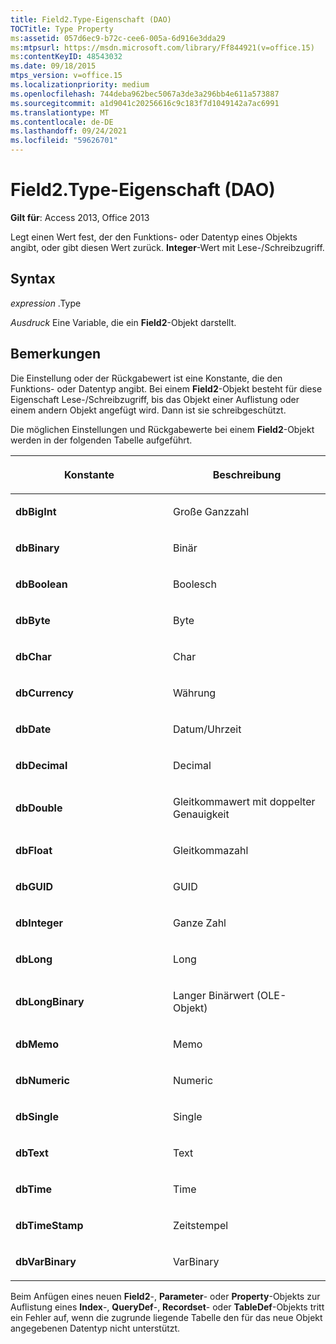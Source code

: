 ```yaml
---
title: Field2.Type-Eigenschaft (DAO)
TOCTitle: Type Property
ms:assetid: 057d6ec9-b72c-cee6-005a-6d916e3dda29
ms:mtpsurl: https://msdn.microsoft.com/library/Ff844921(v=office.15)
ms:contentKeyID: 48543032
ms.date: 09/18/2015
mtps_version: v=office.15
ms.localizationpriority: medium
ms.openlocfilehash: 744deba962bec5067a3de3a296bb4e611a573887
ms.sourcegitcommit: a1d9041c20256616c9c183f7d1049142a7ac6991
ms.translationtype: MT
ms.contentlocale: de-DE
ms.lasthandoff: 09/24/2021
ms.locfileid: "59626701"
---
```

# <a name="field2type-property-dao"></a>Field2.Type-Eigenschaft (DAO)


**Gilt für**: Access 2013, Office 2013

Legt einen Wert fest, der den Funktions- oder Datentyp eines Objekts angibt, oder gibt diesen Wert zurück. **Integer**-Wert mit Lese-/Schreibzugriff.

## <a name="syntax"></a>Syntax

*expression* .Type

*Ausdruck* Eine Variable, die ein **Field2**-Objekt darstellt.

## <a name="remarks"></a>Bemerkungen

Die Einstellung oder der Rückgabewert ist eine Konstante, die den Funktions- oder Datentyp angibt. Bei einem **Field2**-Objekt besteht für diese Eigenschaft Lese-/Schreibzugriff, bis das Objekt einer Auflistung oder einem andern Objekt angefügt wird. Dann ist sie schreibgeschützt.

Die möglichen Einstellungen und Rückgabewerte bei einem **Field2**-Objekt werden in der folgenden Tabelle aufgeführt.

<table>
<colgroup>
<col style="width: 50%" />
<col style="width: 50%" />
</colgroup>
<thead>
<tr class="header">
<th><p>Konstante</p></th>
<th><p>Beschreibung</p></th>
</tr>
</thead>
<tbody>
<tr class="odd">
<td><p><strong>dbBigInt</strong></p></td>
<td><p>Große Ganzzahl</p></td>
</tr>
<tr class="even">
<td><p><strong>dbBinary</strong></p></td>
<td><p>Binär</p></td>
</tr>
<tr class="odd">
<td><p><strong>dbBoolean</strong></p></td>
<td><p>Boolesch</p></td>
</tr>
<tr class="even">
<td><p><strong>dbByte</strong></p></td>
<td><p>Byte</p></td>
</tr>
<tr class="odd">
<td><p><strong>dbChar</strong></p></td>
<td><p>Char</p></td>
</tr>
<tr class="even">
<td><p><strong>dbCurrency</strong></p></td>
<td><p>Währung</p></td>
</tr>
<tr class="odd">
<td><p><strong>dbDate</strong></p></td>
<td><p>Datum/Uhrzeit</p></td>
</tr>
<tr class="even">
<td><p><strong>dbDecimal</strong></p></td>
<td><p>Decimal</p></td>
</tr>
<tr class="odd">
<td><p><strong>dbDouble</strong></p></td>
<td><p>Gleitkommawert mit doppelter Genauigkeit</p></td>
</tr>
<tr class="even">
<td><p><strong>dbFloat</strong></p></td>
<td><p>Gleitkommazahl</p></td>
</tr>
<tr class="odd">
<td><p><strong>dbGUID</strong></p></td>
<td><p>GUID</p></td>
</tr>
<tr class="even">
<td><p><strong>dbInteger</strong></p></td>
<td><p>Ganze Zahl</p></td>
</tr>
<tr class="odd">
<td><p><strong>dbLong</strong></p></td>
<td><p>Long</p></td>
</tr>
<tr class="even">
<td><p><strong>dbLongBinary</strong></p></td>
<td><p>Langer Binärwert (OLE-Objekt)</p></td>
</tr>
<tr class="odd">
<td><p><strong>dbMemo</strong></p></td>
<td><p>Memo</p></td>
</tr>
<tr class="even">
<td><p><strong>dbNumeric</strong></p></td>
<td><p>Numeric</p></td>
</tr>
<tr class="odd">
<td><p><strong>dbSingle</strong></p></td>
<td><p>Single</p></td>
</tr>
<tr class="even">
<td><p><strong>dbText</strong></p></td>
<td><p>Text</p></td>
</tr>
<tr class="odd">
<td><p><strong>dbTime</strong></p></td>
<td><p>Time</p></td>
</tr>
<tr class="even">
<td><p><strong>dbTimeStamp</strong></p></td>
<td><p>Zeitstempel</p></td>
</tr>
<tr class="odd">
<td><p><strong>dbVarBinary</strong></p></td>
<td><p>VarBinary</p></td>
</tr>
</tbody>
</table>


Beim Anfügen eines neuen **Field2**-, **Parameter**- oder **Property**-Objekts zur Auflistung eines **Index**-, **QueryDef**-, **Recordset**- oder **TableDef**-Objekts tritt ein Fehler auf, wenn die zugrunde liegende Tabelle den für das neue Objekt angegebenen Datentyp nicht unterstützt.

